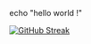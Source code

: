 echo "hello world !"

[![GitHub Streak](https://github-readme-streak-stats.herokuapp.com?user=png261&theme=dark&hide_border=true&date_format=n%2Fj%5B%2FY%5D)](https://git.io/streak-stats)
